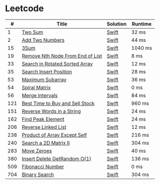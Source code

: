 # Leetcode

| # | Title | Solution | Runtime |
|---| ----- | -------- | ------- |
|1|[ Two Sum](https://leetcode.com/problems/two-sum/)|[Swift](./solutions/1.%20Two%20Sum.swift)|32 ms|
|2|[ Add Two Numbers](https://leetcode.com/problems/add-two-numbers/)|[Swift](./solutions/2.%20Add%20Two%20Numbers.swift)|44 ms|
|15|[ 3Sum](https://leetcode.com/problems/3sum/)|[Swift](./solutions/15.%203Sum.swift)|1040 ms|
|19|[ Remove Nth Node From End of List](https://leetcode.com/problems/remove-nth-node-from-end-of-list/)|[Swift](./solutions/19.%20Remove%20Nth%20Node%20From%20End%20of%20List.swift)|8 ms|
|33|[ Search in Rotated Sorted Array](https://leetcode.com/problems/search-in-rotated-sorted-array/)|[Swift](./solutions/33.%20Search%20in%20Rotated%20Sorted%20Array.swift)|12 ms|
|35|[ Search Insert Position](https://leetcode.com/problems/search-insert-position/)|[Swift](./solutions/35.%20Search%20Insert%20Position.swift)|28 ms|
|53|[ Maximum Subarray](https://leetcode.com/problems/maximum-subarray/)|[Swift](./solutions/53.%20Maximum%20Subarray.swift)|36 ms|
|54|[ Spiral Matrix](https://leetcode.com/problems/spiral-matrix/)|[Swift](./solutions/54.%20Spiral%20Matrix.swift)|0 ms|
|56|[ Merge Intervals](https://leetcode.com/problems/merge-intervals/)|[Swift](./solutions/56.%20Merge%20Intervals.swift)|84 ms|
|121|[ Best Time to Buy and Sell Stock](https://leetcode.com/problems/best-time-to-buy-and-sell-stock/)|[Swift](./solutions/121.%20Best%20Time%20to%20Buy%20and%20Sell%20Stock.swift)|960 ms|
|151|[ Reverse Words in a String](https://leetcode.com/problems/reverse-words-in-a-string/)|[Swift](./solutions/151.%20Reverse%20Words%20in%20a%20String.swift)|24 ms|
|162|[ Find Peak Element](https://leetcode.com/problems/find-peak-element/)|[Swift](./solutions/162.%20Find%20Peak%20Element.swift)|24 ms|
|206|[ Reverse Linked List](https://leetcode.com/problems/reverse-linked-list/)|[Swift](./solutions/206.%20Reverse%20Linked%20List.swift)|12 ms|
|238|[ Product of Array Except Self](https://leetcode.com/problems/product-of-array-except-self/)|[Swift](./solutions/238.%20Product%20of%20Array%20Except%20Self.swift)|216 ms|
|240|[ Search a 2D Matrix II](https://leetcode.com/problems/search-a-2d-matrix-ii/)|[Swift](./solutions/240.%20Search%20a%202D%20Matrix%20II.swift)|304 ms|
|283|[ Move Zeroes](https://leetcode.com/problems/move-zeroes/)|[Swift](./solutions/283.%20Move%20Zeroes.swift)|40 ms|
|380|[ Insert Delete GetRandom O(1)](https://leetcode.com/problems/insert-delete-getrandom-o1/)|[Swift](./solutions/380.%20Insert%20Delete%20GetRandom%20O(1).swift)|136 ms|
|509|[ Fibonacci Number](https://leetcode.com/problems/fibonacci-number/)|[Swift](./solutions/509.%20Fibonacci%20Number.swift)|0 ms|
|704|[ Binary Search](https://leetcode.com/problems/binary-search/)|[Swift](./solutions/704.%20Binary%20Search.swift)|304 ms|
